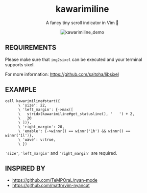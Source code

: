<div align="center">
<h1 align="center">kawarimiline</h1>
<p align="center">A fancy tiny scroll indicator in Vim 🌈</p>
<img src="https://github.com/kawarimidoll/kawarimiline.vim/assets/8146876/bed68e4d-ebca-4f44-95dc-200b9d814ea7" alt="kawarimiline_demo">
</div>

## REQUIREMENTS

Please make sure that `img2sixel` can be executed and your terminal supports
sixel.

For more information: https://github.com/saitoha/libsixel

## EXAMPLE

```vim
call kawarimiline#start({
      \ 'size': 22,
      \ 'left_margin': {->max([
      \   stridx(kawarimiline#get_statusline(), '   ') + 2,
      \   20
      \ ])},
      \ 'right_margin': 20,
      \ 'enable': {->winnr() == winnr('1h') && winnr() == winnr('1l')},
      \ 'wave': v:true,
      \ })
```

`'size'`, `'left_margin'` and `'right_margin'` are required.

## INSPIRED BY

- https://github.com/TeMPOraL/nyan-mode
- https://github.com/mattn/vim-nyancat
